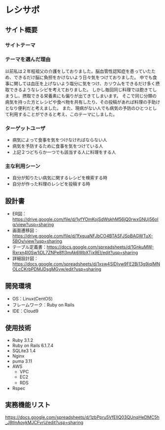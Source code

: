 # レシサポ

## サイト概要
### サイトテーマ


### テーマを選んだ理由
以前私は２年程祖父の介護をしておりました。脳血管性認知症を患っていたため、できるだけ脳に負担をかけないよう日々気をつけておりました。
中でも食事に関しては血圧を上げないよう塩分に気をつけ、カリウムをできるだけ多く摂取できるようなレシピを考えておりました。
しかし毎回同じ料理では飽きてしまうし、摂取できる栄養素にも偏りが出てきてしまいます。
そこで同じ分類の病気を持った方とレシピや食べ物を共有したり、その投稿があれば料理の手助けとなり便利だと考えました。
また、現病がない人でも病気の予防のひとつとして利用することができると考え、このテーマにしました。


### ターゲットユーザ
- 病気によって食事を気をつけなければならない人
- 病気を予防するために食事を気をつけている人
- 上記２つどちらか一つでも該当する人に料理をする人

### 主な利用シーン
- 自分が知りたい病気に関するレシピを検索する時
- 自分が作った料理のレシピを投稿する時

## 設計書
- ER図：https://drive.google.com/file/d/1yfYOmKojSdWskhM56jQ0rwxGNUj56oIg/view?usp=sharing
- 画面遷移図：https://drive.google.com/file/d/1fxguaNFJbCO4BTASFJSpBAGWTuX-5BOv/view?usp=sharing
- テーブル定義書：https://docs.google.com/spreadsheets/d/1GnkuMW-Rxrxn4I0Sw1iDL7ZNPe8fl3mAk6WbXTjx9EI/edit?usp=sharing
- 詳細設計図：https://docs.google.com/spreadsheets/d/1xsw4SlDIvw9FE2Bi13g9iqIMNOLcCKrbPDMJDsgMGvw/edit?usp=sharing  

## 開発環境
- OS：Linux(CentOS)
- フレームワーク：Ruby on Rails
- IDE：Cloud9

## 使用技術
- Ruby 3.1.2
- Ruby on Rails 6.1.7.4
- SQLite3 1.4
- Nginx
- puma 3.11
- AWS
  - VPC
  - EC2
  - RDS　　
- Rspec

## 実務機能リスト
https://docs.google.com/spreadsheets/d/1zbPpru5VfEllQ03QUnqHeDMC5h_J8tlnAoykMJCFvrU/edit?usp=sharing
